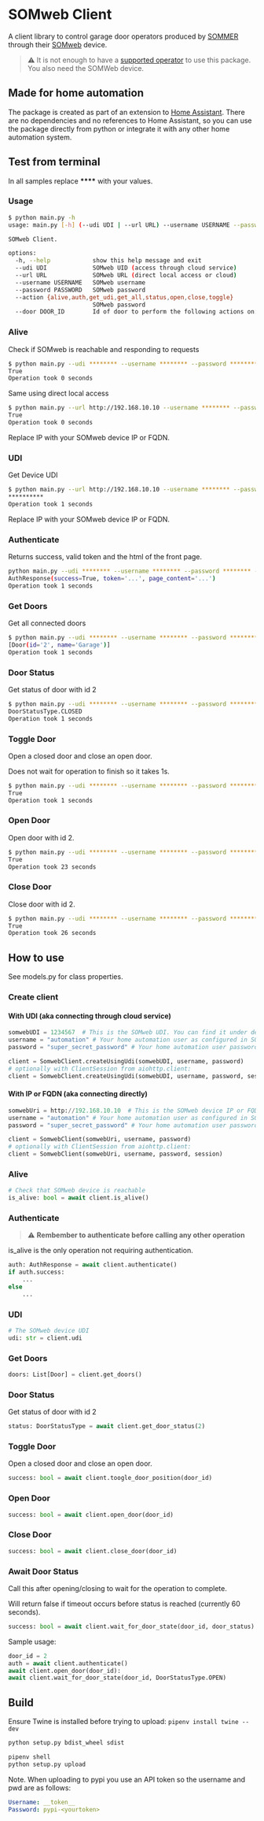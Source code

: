 # SOMweb Client

A client library to control garage door operators produced by [SOMMER](https://www.sommer.eu) through their [SOMweb](https://www.sommer.eu/somweb.html) device.

> ⚠ It is not enough to have a [supported operator](https://www.sommer.eu/en/somweb.html#kompatibilitaet) to use this package. You also need the SOMWeb device.

## Made for home automation

The package is created as part of an extension to [Home Assistant](https://www.home-assistant.io/). There are no dependencies and no references to Home Assistant, so you can use the package directly from python or integrate it with any other home automation system.

## Test from terminal

In all samples replace **\*\*\*\*** with your values.

### Usage

```sh
$ python main.py -h
usage: main.py [-h] (--udi UDI | --url URL) --username USERNAME --password PASSWORD --action {alive,auth,get_udi,get_all,status,open,close,toggle} [--door DOOR_ID]

SOMweb Client.

options:
  -h, --help            show this help message and exit
  --udi UDI             SOMweb UID (access through cloud service)
  --url URL             SOMweb URL (direct local access or cloud)
  --username USERNAME   SOMweb username
  --password PASSWORD   SOMweb password
  --action {alive,auth,get_udi,get_all,status,open,close,toggle}
                        SOMweb password
  --door DOOR_ID        Id of door to perform the following actions on: "status", "open", "close" or "toggle"
```

### Alive

Check if SOMweb is reachable and responding to requests

```sh
$ python main.py --udi ******** --username ******** --password ******** --action alive
True
Operation took 0 seconds
```

Same using direct local access

```sh
$ python main.py --url http://192.168.10.10 --username ******** --password ******** --action alive
True
Operation took 0 seconds
```
Replace IP with your SOMweb device IP or FQDN.

### UDI

Get Device UDI

```sh
$ python main.py --url http://192.168.10.10 --username ******** --password ******** --action get_udi
**********
Operation took 1 seconds
```
Replace IP with your SOMweb device IP or FQDN.


### Authenticate

Returns success, valid token and the html of the front page.

```sh
python main.py --udi ******** --username ******** --password ******** --action auth
AuthResponse(success=True, token='...', page_content='...')
Operation took 1 seconds
```

### Get Doors

Get all connected doors

```sh
$ python main.py --udi ******** --username ******** --password ******** --action get_all
[Door(id='2', name='Garage')]
Operation took 1 seconds
```

### Door Status

Get status of door with id 2

```sh
$ python main.py --udi ******** --username ******** --password ******** --action status --door 2
DoorStatusType.CLOSED
Operation took 1 seconds
```

### Toggle Door

Open a closed door and close an open door.

Does not wait for operation to finish so it takes 1s.

```sh
$ python main.py --udi ******** --username ******** --password ******** --action toggle --door 2
True
Operation took 1 seconds
```

### Open Door

Open door with id 2.

```sh
$ python main.py --udi ******** --username ******** --password ******** --action open --door 2
True
Operation took 23 seconds
```

### Close Door

Close door with id 2.

```sh
$ python main.py --udi ******** --username ******** --password ******** --action close --door 2
True
Operation took 26 seconds
```

## How to use

See models.py for class properties.

### Create client

#### With UDI (aka connecting through cloud service)
```py
somwebUDI = 1234567  # This is the SOMweb UDI. You can find it under device information
username = "automation" # Your home automation user as configured in SOMweb
password = "super_secret_password" # Your home automation user password

client = SomwebClient.createUsingUdi(somwebUDI, username, password)
# optionally with ClientSession from aiohttp.client:
client = SomwebClient.createUsingUdi(somwebUDI, username, password, session)
```

#### With IP or FQDN (aka connecting directly)
```py
somwebUri = http://192.168.10.10  # This is the SOMweb device IP or FQDN on the local network (could also be the FQDN to the cloud service).
username = "automation" # Your home automation user as configured in SOMweb
password = "super_secret_password" # Your home automation user password

client = SomwebClient(somwebUri, username, password)
# optionally with ClientSession from aiohttp.client:
client = SomwebClient(somwebUri, username, password, session)
```

### Alive

```py
# Check that SOMweb device is reachable
is_alive: bool = await client.is_alive()

```

### Authenticate

> ⚠ **Rembember to authenticate before calling any other operation**

is_alive is the only operation not requiring authentication.

```py
auth: AuthResponse = await client.authenticate()
if auth.success:
    ...
else
    ...
```

### UDI

```py
# The SOMweb device UDI
udi: str = client.udi

```

### Get Doors

```py
doors: List[Door] = client.get_doors()
```

### Door Status

Get status of door with id 2

```py
status: DoorStatusType = await client.get_door_status(2)
```

### Toggle Door

Open a closed door and close an open door.

```py
success: bool = await client.toogle_door_position(door_id)
```

### Open Door

```py
success: bool = await client.open_door(door_id)
```

### Close Door

```py
success: bool = await client.close_door(door_id)
```

### Await Door Status

Call this after opening/closing to wait for the operation to complete.

Will return false if timeout occurs before status is reached (currently 60 seconds).

```py
success: bool = await client.wait_for_door_state(door_id, door_status)
```

Sample usage:

```py
door_id = 2
auth = await client.authenticate()
await client.open_door(door_id):
await client.wait_for_door_state(door_id, DoorStatusType.OPEN)
```

## Build

Ensure Twine is installed before trying to upload: `pipenv install twine --dev` 


```sh
python setup.py bdist_wheel sdist

pipenv shell
python setup.py upload
```

Note. When uploading to pypi  you use an API token so the username and pwd are as follows:

```yml
Username: __token__
Password: pypi-<yourtoken>
```

